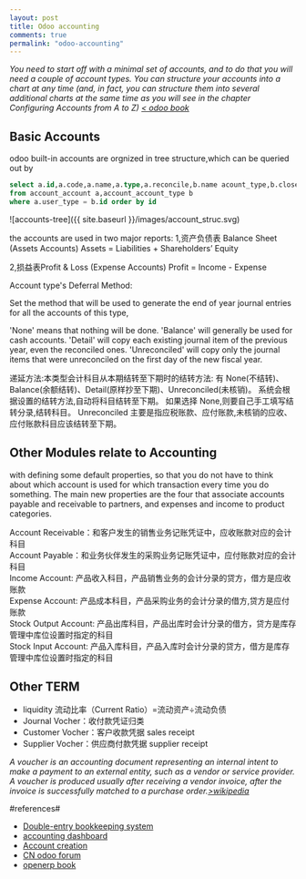 ```yaml
---
layout: post
title: Odoo accounting
comments: true
permalink: "odoo-accounting"
---
```


*You need to start off with a minimal set of accounts, and to do that you will need a couple of account types. You can structure your accounts into a chart at any time (and, in fact, you can structure them into several additional charts at the same time as you will see in the chapter Configuring Accounts from A to Z) [< odoo book](https://doc.odoo.com/book/)*

## Basic Accounts
odoo built-in accounts are orgnized in tree structure,which can be queried out by  

```sql
select a.id,a.code,a.name,a.type,a.reconcile,b.name acount_type,b.close_method,b.code,b.report_type,a.parent_id  
from account_account a,account_account_type b  
where a.user_type = b.id order by id
```

![accounts-tree]({{ site.baseurl }}/images/account_struc.svg)


the accounts are used in two major reports:
1,资产负债表 Balance Sheet (Assets Accounts)
Assets = Liabilities + Shareholders’ Equity

2,损益表Profit & Loss (Expense Accounts)
Profit = Income - Expense

Account type's Deferral Method:

Set the method that will be used to generate the end of year journal entries for all the accounts of this type,

'None' means that nothing will be done.
'Balance' will generally be used for cash accounts.
'Detail' will copy each existing journal item of the previous year, even the reconciled ones.
'Unreconciled' will copy only the journal items that were unreconciled on the first day of the new fiscal year.

递延方法:本类型会计科目从本期结转至下期时的结转方法:
有 None(不结转)、Balance(余额结转)、Detail(原样抄至下期)、Unreconciled(未核销)。
系统会根据设置的结转方法,自动将科目结转至下期。
如果选择 None,则要自己手工填写结转分录,结转科目。
Unreconciled 主要是指应税账款、应付账款,未核销的应收、应付账款科目应该结转至下期。

## Other Modules relate to Accounting
with defining some default properties, so that you do not have to think about which account is used for which transaction every time you do something. The main new properties are the four that associate accounts payable and receivable to partners, and expenses and income to product categories.  

Account Receivable：和客户发生的销售业务记账凭证中，应收账款对应的会计科目  
Account Payable：和业务伙伴发生的采购业务记账凭证中，应付账款对应的会计科目  
Income Account: 产品收入科目，产品销售业务的会计分录的贷方，借方是应收账款  
Expense Account: 产品成本科目，产品采购业务的会计分录的借方,贷方是应付账款  
Stock Output Account: 产品出库科目，产品出库时会计分录的借方，贷方是库存管理中库位设置时指定的科目  
Stock Input Account: 产品入库科目，产品入库时会计分录的贷方，借方是库存管理中库位设置时指定的科目  

## Other TERM
- liquidity 流动比率（Current Ratio）=流动资产÷流动负债
- Journal Vocher：收付款凭证归类 
- Customer Vocher：客户收款凭据  sales receipt
- Supplier Vocher：供应商付款凭据 supplier receipt

*A voucher is an accounting document representing an internal intent to make a payment to an external entity, such as a vendor or service provider. A voucher is produced usually after receiving a vendor invoice, after the invoice is successfully matched to a purchase order.[>wikipedia](http://en.wikipedia.org/wiki/Voucher)*

#references#
- [Double-entry bookkeeping system](http://en.wikipedia.org/wiki/Double-entry_bookkeeping_system)
- [accounting dashboard](http://openerp-61-users-guide.readthedocs.org/en/latest/book/3/3_8/company_financial_analysis/)
- [Account creation](https://www.odoo.com/forum/how-to/accounting-finance-8/how-can-i-create-a-new-account-54197)
- [CN odoo forum](http://shine-it.net/index.php/topic,2431.0.html)
- [openerp book](http://openerp-61-users-guide.readthedocs.org/en/latest/book/)